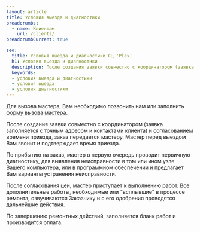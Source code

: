 ```yaml
---
layout: article
title: Условия выезда и диагностики
breadcrumbs:
  - name: Клиентам
    url: /clients/
breadcrumbCurrent: true

seo:
  title: Условия выезда и диагностики СЦ 'Plex'
  h1: Условия выезда и диагностики
  description: После создания заявки совместно с координатором (заявка заполняется с точным адресом и контактами клиента) и согласованием времени приезда, заказ передается мастеру. Мастер перед выездом Вам звонит и подтверждает время приезда. По прибытию на заказ, мастер в первую очередь проводит первичную диагностику.
  keywords: 
  - условия выезда и диагностики
  - условия выезда
  - условия диагностики
---
```


Для вызова мастера, Вам необходимо позвонить нам или заполнить [форму вызова мастера](/services/order/ "Вызвать мастера").

После создания заявки совместно с координатором (заявка заполняется с точным адресом и контактами клиента) и согласованием времени приезда, заказ передается мастеру. Мастер перед выездом Вам звонит и подтверждает время приезда.

По прибытию на заказ, мастер в первую очередь проводит первичную диагностику, для выявления неисправности в том или ином узле Вашего компьютера, или в программном обеспечении и предлагает Вам варианты устранения неисправности.

После согласования цен, мастер приступает к выполнению работ. Все дополнительные работы, необходимые или "всплывшие" в процессе ремонта, озвучиваются Заказчику и с его одобрения проводятся дальнейшие действия.

По завершению ремонтных действий, заполняется бланк работ и производится оплата.